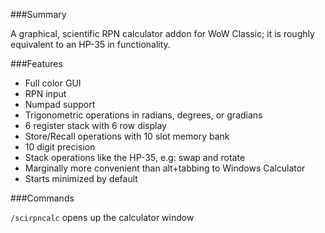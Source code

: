 ###Summary

A graphical, scientific RPN calculator addon for WoW Classic; it is roughly
equivalent to an HP-35 in functionality.

###Features

* Full color GUI
* RPN input
* Numpad support
* Trigonometric operations in radians, degrees, or gradians
* 6 register stack with 6 row display
* Store/Recall operations with 10 slot memory bank
* 10 digit precision
* Stack operations like the HP-35, e.g: swap and rotate
* Marginally more convenient than alt+tabbing to Windows Calculator
* Starts minimized by default

###Commands

`/scirpncalc` opens up the calculator window

